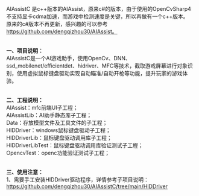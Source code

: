 AIAssistC 是c++版本的AIAssist，原来c#的版本，由于使用的OpenCvSharp4不支持显卡cdma加速，而游戏中检测速度是关键，所以再做有一个c++版本。<br>
原来的c#版本不再更新，感兴趣的可以参考 https://github.com/dengqizhou30/AIAssist。<br>
<br>

**一、项目说明：**<br>
AIAssistC是一个AI游戏助手，使用OpenCv、DNN、ssd_mobilenet/efficientdet、hidriver、MFC等技术，截取游戏屏幕进行对象识别，使用虚拟鼠标键盘驱动实现自动瞄准/自动开枪等功能，提升玩家的游戏体验。<br>
<br>

**二、工程说明：**<br>
AIAssist：mfc前端UI子工程；<br>
AIAssistLib：AI助手静态库子工程；<br>
Data：存放模型文件及工具文件的子工程；<br>
HIDDriver：windows鼠标键盘驱动子工程；<br>
HIDDriverLib：鼠标键盘驱动调用库子工程；<br>
HIDDriverLibTest：鼠标键盘驱动调用库验证测试子工程；<br>
OpencvTest：openc功能验证测试子工程；<br>
<br>

**三、使用注意：**<br>
1、需要手工安装HIDDriver驱动程序，详情参考子项目说明：<br>
https://github.com/dengqizhou30/AIAssistC/tree/main/HIDDriver<br>
